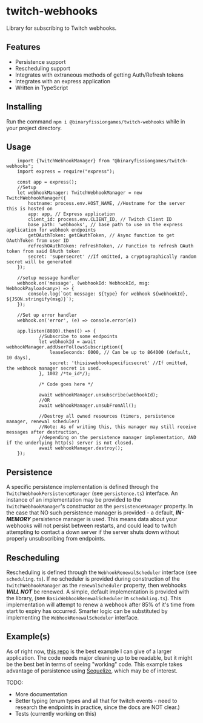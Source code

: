 # twitch-webhooks

Library for subscribing to Twitch webhooks.

## Features
- Persistence support
- Rescheduling support
- Integrates with extraneous methods of getting Auth/Refresh tokens
- Integrates with an express application
- Written in TypeScript
## Installing
Run the command
`npm i @binaryfissiongames/twitch-webhooks`
 while in your project directory.
## Usage
```
    import {TwitchWebhookManager} from "@binaryfissiongames/twitch-webhooks";
    import express = require("express");

    const app = express();
    //Setup
    let webhookManager: TwitchWebhookManager = new TwitchWebhookManager({
        hostname: process.env.HOST_NAME, //Hostname for the server this is hosted on
        app: app, // Express application
        client_id: process.env.CLIENT_ID, // Twitch Client ID 
        base_path: 'webhooks', // base path to use on the express application for webhook endpoints
        getOAuthToken: getOAuthToken, // Async function to get OAuthToken from user ID
        refreshOAuthToken: refreshToken, // Function to refresh OAuth token from said OAuth token
        secret: 'supersecret' //If omitted, a cryptographically random secret will be generated
    });
    
    //setup message handler
    webhook.on('message', (webhookId: WebhookId, msg: WebhookPayload<any>) => {
        console.log(`Got message: ${type} for webhook ${webhookId}, ${JSON.stringify(msg)}`);
    });
    
    //Set up error handler
    webhook.on('error', (e) => console.error(e))
    
    app.listen(8080).then(() => {
            //Subscribe to some endpoints
            let webhookId = await webhookManager.addUserFollowsSubscription({
                leaseSeconds: 6000, // Can be up to 864000 (default, 10 days),
                secret: 'thisiswebhookspecificsecret' //If omitted, the webhook manager secret is used.
            }, 1002 /*to_id*/);
            
            /* Code goes here */
            
            await webhookManager.unsubscribe(webhookId);
            //OR
            await webhookManager.unsubFromAll();
            
            //Destroy all owned resources (timers, persistence manager, renewal scheduler)
            //Note: As of writing this, this manager may still receive messages after destruction,
            //depending on the persistence manager implementation, AND if the underlying http(s) server is not closed.
            await webhookManager.destroy();
    });
```

## Persistence
A specific persistence implementation is defined through the `TwitchWebhookPersistenceManager` (see `persistence.ts`) interface.
An instance of an implementation may be provided to the `TwitchWebhookManager`'s constructor as the `persistenceManager` property.
In the case that NO such persistence manager is provided - a default, ***IN-MEMORY*** persistence manager is used. This means data about your
webhooks will not persist between restarts, and could lead to twitch attempting to contact a down server
if the server shuts down without properly unsubscribing from endpoints.

## Rescheduling
Rescheduling is defined through the `WebhookRenewalScheduler` interface (see `scheduling.ts`).
If no scheduler is provided during construction of the `TwitchWebhookManager` as the `renewalScheduler` property,
then webhooks ***WILL NOT*** be renewed. A simple, default implementation is provided with the library,
(see `BasicWebhookRenewalScheduler` in `scheduling.ts`). This implementation will attempt to renew a webhook
after 85% of it's time from start to expiry has occurred. Smarter logic can be substituted by implementing
the `WebhookRenewalScheduler` interface.

## Example(s)

As of right now, [this repo](https://github.com/Denu8thell/twitch-webhooks-test) is the best example
I can give of a larger application. The code needs major cleaning up to be readable, but it might be the best bet in terms
of seeing "working" code. This example takes advantage of persistence using [Sequelize](https://github.com/sequelize/sequelize), which may be of
interest.

TODO: 
- More documentation
- Better typing (enum types and all that for twitch events - need to research the endpoints in practice, since the docs are NOT clear.)
- Tests (currently working on this)
